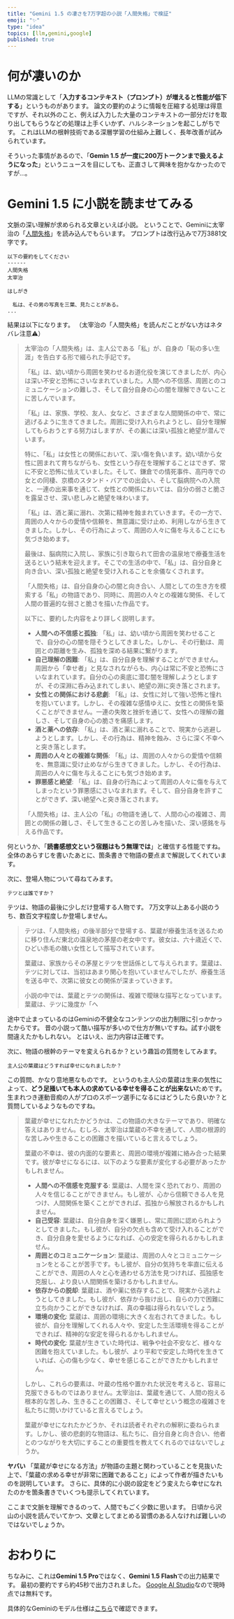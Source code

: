 ```yaml
---
title: "Gemini 1.5 の凄さを7万字超の小説「人間失格」で検証"
emoji: "✨"
type: "idea"
topics: [llm,gemini,google]
published: true
---
```


# 何が凄いのか
LLMの常識として「**入力するコンテキスト（プロンプト）が増えると性能が低下する**」というものがあります。
論文の要約のように情報を圧縮する処理は得意ですが、それ以外のこと、例えば入力した大量のコンテキストの一部分だけを取り出してもらうなどの処理は上手くいかず、ハルシネーションを起こしがちです。
これはLLMの根幹技術である深層学習の仕組み上難しく、長年改善が試みられています。

そういった事情があるので、「**Gemin 1.5 が一度に200万トークンまで扱えるようになった**」というニュースを目にしても、正直さして興味を抱かなかったのですが…。

# Gemini 1.5 に小説を読ませてみる
文脈の深い理解が求められる文章といえば小説。
ということで、Geminiに太宰治の「[人間失格](https://www.aozora.gr.jp/cards/000035/card301.html)」を読み込んでもらいます。
プロンプトは改行込みで7万3881文字です。

```
以下の要約をしてください
------
人間失格
太宰治

はしがき

　私は、その男の写真を三葉、見たことがある。
...
```

結果は以下になります。
（太宰治の「人間失格」を読んだことがない方はネタバレ注意⚠️）

> 太宰治の「人間失格」は、主人公である「私」が、自身の「恥の多い生涯」を告白する形で綴られた手記です。
> 
> 「私」は、幼い頃から周囲を笑わせるお道化役を演じてきましたが、内心は深い不安と恐怖にさいなまれていました。人間への不信感、周囲とのコミュニケーションの難しさ、そして自分自身の心の闇を理解できないことに苦しんでいます。
> 
> 「私」は、家族、学校、友人、女など、さまざまな人間関係の中で、常に逃げるように生きてきました。周囲に受け入れられようとし、自分を理解してもらおうとする努力はしますが、その裏には深い孤独と絶望が潜んでいます。
> 
> 特に、「私」は女性との関係において、深い傷を負います。幼い頃から女性に囲まれて育ちながらも、女性という存在を理解することはできず、常に不安と恐怖に怯えていました。そして、鎌倉での情死事件、高円寺での女との同棲、京橋のスタンド・バアでの出会い、そして脳病院への入院と、一連の出来事を通じて、女性との関係においては、自分の弱さと脆さを露呈させ、深い悲しみと絶望を味わいます。
> 
> 「私」は、酒と薬に溺れ、次第に精神を蝕まれていきます。その一方で、周囲の人々からの愛情や信頼を、無意識に受け止め、利用しながら生きてきました。しかし、その行為によって、周囲の人々に傷を与えることにも気づき始めます。
> 
> 最後は、脳病院に入院し、家族に引き取られて田舎の温泉地で療養生活を送るという結末を迎えます。そこでの生活の中で、「私」は、自分自身と向き合い、深い孤独と絶望を受け入れることを余儀なくされます。
> 
> 「人間失格」は、自分自身の心の闇と向き合い、人間としての生き方を模索する「私」の物語であり、同時に、周囲の人々との複雑な関係、そして人間の普遍的な弱さと脆さを描いた作品です。
> 
> 以下に、要約した内容をより詳しく説明します。
> 
> * **人間への不信感と孤独**: 「私」は、幼い頃から周囲を笑わせることで、自分の心の闇を隠そうとしてきました。しかし、その行動は、周囲との距離を生み、孤独を深める結果に繋がります。
> * **自己理解の困難**: 「私」は、自分自身を理解することができません。周囲から「幸せ者」と見なされながらも、内心は常に不安と恐怖にさいなまれています。自分の心の奥底に潜む闇を理解しようとしますが、その深淵に呑み込まれてしまい、絶望の淵に突き落とされます。
> * **女性との関係における悲劇**: 「私」は、女性に対して強い恐怖と憧れを抱いています。しかし、その複雑な感情ゆえに、女性との関係を築くことができません。一連の失敗と挫折を通じて、女性への理解の難しさ、そして自身の心の脆さを痛感します。
> * **酒と薬への依存**: 「私」は、酒と薬に溺れることで、現実から逃避しようとします。しかし、その行為は、精神を蝕み、さらに深く不幸へと突き落とします。
> * **周囲の人々との複雑な関係**: 「私」は、周囲の人々からの愛情や信頼を、無意識に受け止めながら生きてきました。しかし、その行為は、周囲の人々に傷を与えることにも気づき始めます。
> * **罪悪感と絶望**: 「私」は、自身の行為によって周囲の人々に傷を与えてしまったという罪悪感にさいなまれます。そして、自分自身を許すことができず、深い絶望へと突き落とされます。
> 
> 「人間失格」は、主人公の「私」の物語を通して、人間の心の複雑さ、周囲との関係の難しさ、そして生きることの苦しみを描いた、深い感銘を与える作品です。


何というか、「**読書感想文という宿題はもう無理では**」と確信する性能ですね。
全体のあらすじを書いたあとに、箇条書きで物語の要点まで解説してくれています。

次に、登場人物について尋ねてみます。

```
テツとは誰ですか？
```

テツは、物語の最後に少しだけ登場する人物です。
7万文字以上ある小説のうち、数百文字程度しか登場しません。

> テツは、「人間失格」の後半部分で登場する、葉蔵が療養生活を送るために移り住んだ東北の温泉地の茅屋の老女中です。彼女は、六十歳近くで、ひどい赤毛の醜い女性として描写されています。
>
> 葉蔵は、家族からその茅屋とテツを世話係として与えられます。葉蔵は、テツに対しては、当初はあまり関心を抱いていませんでしたが、療養生活を送る中で、次第に彼女との関係が深まっていきます。
> 
> 小説の中では、葉蔵とテツの関係は、複雑で曖昧な描写となっています。葉蔵は、テツに幾度か「へ

途中で止まっているのはGeminiの不健全なコンテンツの出力制限に引っかかったからです。
昔の小説って酷い描写が多いので仕方が無いですね。試す小説を間違えたかもしれない。
とはいえ、出力内容は正確です。

次に、物語の根幹のテーマを変えられるか？という趣旨の質問をしてみます。

```
主人公の葉蔵はどうすれば幸せになれましたか？
```

この質問、かなり意地悪なものです。
というのも主人公の葉蔵は生来の気性によって、**どう足掻いても本人の求めている幸せを得ることが出来ない**ためです。
生まれつき運動音痴の人がプロのスポーツ選手になるにはどうしたら良いか？と質問しているようなものですね。

> 葉蔵が幸せになれたかどうかは、この物語の大きなテーマであり、明確な答えはありません。むしろ、太宰治は葉蔵の不幸を通して、人間の根源的な苦しみや生きることの困難さを描いていると言えるでしょう。
> 
> 葉蔵の不幸は、彼の内面的な要素と、周囲の環境が複雑に絡み合った結果です。彼が幸せになるには、以下のような要素が変化する必要があったかもしれません。
> 
> * **人間への不信感を克服する**: 葉蔵は、人間を深く恐れており、周囲の人々を信じることができません。もし彼が、心から信頼できる人を見つけ、人間関係を築くことができれば、孤独から解放されるかもしれません。
> * **自己受容**: 葉蔵は、自分自身を深く嫌悪し、常に周囲に認められようとしてきました。もし彼が、自分の欠点も含めて受け入れることができ、自分自身を愛せるようになれば、心の安定を得られるかもしれません。
> * **周囲とのコミュニケーション**: 葉蔵は、周囲の人々とコミュニケーションをとることが苦手です。もし彼が、自分の気持ちを率直に伝えることができ、周囲の人々と心を通わせる方法を見つければ、孤独感を克服し、より良い人間関係を築けるかもしれません。
> * **依存からの脱却**: 葉蔵は、酒や薬に依存することで、現実から逃れようとしてきました。もし彼が、依存から抜け出し、自らの力で困難に立ち向かうことができなければ、真の幸福は得られないでしょう。
> * **環境の変化**: 葉蔵は、周囲の環境に大きく左右されてきました。もし彼が、自分を理解してくれる人々や、安定した生活環境を得ることができれば、精神的な安定を得られるかもしれません。
> * **時代の変化**: 葉蔵が生きていた時代は、戦争や社会不安など、様々な困難を抱えていました。もし彼が、より平和で安定した時代を生きていれば、心の傷も少なく、幸せを感じることができたかもしれません。
> 
> しかし、これらの要素は、叶蔵の性格や置かれた状況を考えると、容易に克服できるものではありません。太宰治は、葉蔵を通じて、人間の抱える根本的な苦しみ、生きることの困難さ、そして幸せという概念の複雑さを私たちに問いかけていると言えるでしょう。
> 
> 葉蔵が幸せになれたかどうか、それは読者それぞれの解釈に委ねられます。しかし、彼の悲劇的な物語は、私たちに、自分自身と向き合い、他者とのつながりを大切にすることの重要性を教えてくれるのではないでしょうか。

**ヤバい**
「葉蔵が幸せになる方法」が物語の主題と関わっていることを見抜いた上で、「葉蔵の求める幸せが非常に困難であること」によって作者が描きたいものを説明しています。
さらに、具体的に小説の設定をどう変えたら幸せになれたのかを箇条書きでいくつも提示してくれています。

ここまで文脈を理解できるのって、人間でもごく少数に思います。
日頃から沢山の小説を読んでいてかつ、文章としてまとめる習慣のある人なければ難しいのではないでしょうか。

# おわりに
ちなみに、これは**Gemini 1.5 Pro**ではなく、**Gemini 1.5 Flash**での出力結果です。
最初の要約ですら約45秒で出力されました。
[Google AI Studio](https://ai.google.dev/aistudio?hl=ja)なので現時点では無料です。

具体的なGeminiのモデル仕様は[こちら](https://ai.google.dev/gemini-api/docs/models/gemini?hl=ja)で確認できます。